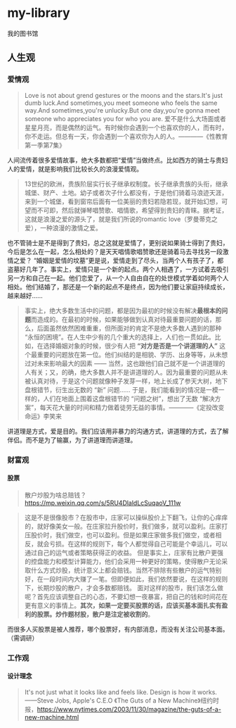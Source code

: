 # my-library
我的图书馆

## 人生观

### 爱情观

> Love is not about grend gestures or the moons and the stars.It's just dumb luck.And sometimes,you meet someone who feels the same way.And sometimes,you're unlucky.But one day,you're gonna meet someone who appreciates you for who you are.
爱不是什么大场面或者星星月亮，而是偶然的运气。有时候你会遇到一个也喜欢你的人，而有时，你不走运。但总有一天，你会遇到一个喜欢你为人的人。————《性教育第一季第7集》

人间流传着很多爱情故事，绝大多数都把“爱情”当做终点。比如西方的骑士与贵妇人的爱情，就是影响我们比较长久的浪漫爱情观。
> 13世纪的欧洲，贵族阶层实行长子继承权制度。长子继承贵族的头衔，继承城堡、财产、土地。幼子或者次子什么都没有，于是他们骑着马浪迹天涯，来到一个城堡，看到窗帘后面有一位美丽的贵妇若隐若现，就开始幻想，可望而不可即，然后就弹琴唱赞歌、唱情歌，希望得到贵妇的青睐。据考证，这就是浪漫之爱的源头了，就是我们所说的romantic love（罗曼蒂克之爱），一种浪漫的激情之爱。

也不管骑士是不是得到了贵妇，总之这就是爱情了，更别说如果骑士得到了贵妇，今后是怎么在一起，怎么相处的？是天天唱情歌唱赞歌还是骑着马去寻找另一段激情之爱？
“婚姻是爱情的坟墓”更是说，爱情走到了尽头，当两个人有孩子了，都盗墓好几年了。事实上，爱情只是一个新的起点。两个人相遇了，一方试着去吸引另一方和自己在一起。他们恋爱了，从一个人自由自在的处世模式学着如何两个人相处。他们结婚了，那还是一个新的起点不是终点，因为他们要让家庭持续成⻓，越来越好......

> 事实上，绝大多数生活中的问题，都是因为最初的时候没有解决**最根本的问题**而造成的。在最初的时候，如果能够做到认真对待最重要问题的话，那么，后面虽然依然困难重重，但所面对的肯定不是绝大多数人遇到的那种 “永恒的困境”。在人生中少有的几个重大的选择上，人们也一贯如此。比如，在选择婚姻对象的时候，很少有人把 **“对方是否是一个讲道理的人”** 这个最重要的问题放在第一位。他们纠结的是相貌、学历、出身等等，从未想过对未来影响最大的因素 —— 当然，这也跟他们自己就不是一个讲道理的人有关；又，的确，绝大多数人并不是讲道理的人。因为最重要的问题从未被认真对待，于是这个问题就像种子发芽一样，地上长成了参天大树，地下盘根错节，衍生出无数的 “新” 问题…… 于是，我们能看到的情况是一模一样的，人们在地面上围着这盘根错节的 “问题之树”，想出了无数 “解决方案”，每天花大量的时间和精力做着徒劳无益的事情。————《定投改变命运》李笑来

讲道理是方式，爱是目的。我们应该用非暴力的沟通方式，讲道理的方式，去了解伴侣。而不是为了输赢，为了讲道理而讲道理。



### 财富观

#### 股票

> 散户炒股为啥总赔钱？https://mp.weixin.qq.com/s/5RU4DlaldLcSuqaoV_111w

> 这是不是很像股市？在股市中，庄家可以操纵股价上下翻飞，让你的心痒痒的，就好像美女一般。在庄家拉升股价时，我们做多，就可以盈利。庄家打压股价时，我们做空，也可以盈利。但是如果庄家做多我们做空，或者相反，就会亏损。在这样的规则下，每个人都觉得自己可能是个幸运儿，可以通过自己的运气或者策略获得正的收益。
但是事实上，庄家有比散户更强的控盘能力和模型计算能力，他们会采用一种更好的策略，使得散户无论采取什么方式炒股，统计意义上都会赔钱。当然不排除有些散户的运气特别好，在一段时间内大赚了一笔。但即便如此，我们依然要说，在这样的规则下，长期炒股的散户，才会多数都赔钱。
面对这样的股市，我们该怎么做呢？首先应该调整自己的心态，不要幻想一夜暴富，把自己的钱和时间花在更有意义的事情上。**其次，如果一定要买股票的话，应该买基本面扎实有盈利的股票。炒作题材股，散户是注定被收割的**。

而很多人买股票是被人推荐，哪个股票好，有内部消息，而没有关注公司基本面。（需调研）

### 工作观

#### 设计理念

> It's not just what it looks like and feels like. Design is how it works.——Steve Jobs, Apple's C.E.O 《The Guts of a New Machine》纽约时报，https://www.nytimes.com/2003/11/30/magazine/the-guts-of-a-new-machine.html

